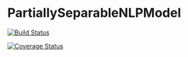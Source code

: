 # PartiallySeparableNLPModel

[![Build Status](https://travis-ci.com/paraynaud/PartiallySeparableNLPModel.jl.svg?branch=master)](https://travis-ci.com/paraynaud/PartiallySeparableNLPModel.jl)

[![Coverage Status](https://coveralls.io/repos/github/paraynaud/PartiallySeparableNLPModel.jl/badge.svg?branch=master)](https://coveralls.io/github/paraynaud/PartiallySeparableNLPModel.jl?branch=master)
